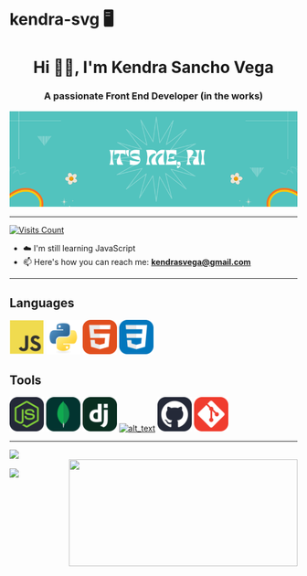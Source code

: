 # kendra-svg 🖥️
<h1 align="center">Hi 👋🏻, I'm Kendra Sancho Vega</h1>
<h3 align="center">A passionate Front End Developer (in the works)</h3>




<p align="center">
  <a href="https://www.youtube.com/watch?v=b1kbLwvqugk">
    <img src="./header3.PNG" alt="Header Image">
  </a>
</p>


----------------
[![Visits Count](https://badges.pufler.dev/visits/kendra-svg/kendra-svg)](https://badges.pufler.dev)


- ☁️ I'm still learning JavaScript
- 📫 Here's how you can reach me: **kendrasvega@gmail.com**

----------------


## Languages
[<img alt="alt_text" width="60px" src="https://raw.githubusercontent.com/devicons/devicon/master/icons/javascript/javascript-original.svg" />](https://developer.mozilla.org/en-US/docs/Web/JavaScript) [<img alt="alt_text" width="60px" src="https://raw.githubusercontent.com/devicons/devicon/master/icons/python/python-original.svg" />](https://www.python.org/) 
[<img alt="alt_text" width="60px" src="https://github.com/tandpfun/skill-icons/blob/main/icons/HTML.svg" />](https://www.w3.org/html/)
[<img alt="alt_text" width="60px" src="https://github.com/tandpfun/skill-icons/blob/main/icons/CSS.svg" />](https://www.w3schools.com/css/)



## Tools
[<img alt="alt_text" width="60px" src="https://github.com/tandpfun/skill-icons/blob/main/icons/NodeJS-Dark.svg" />](https://nodejs.org) 
[<img alt="alt_text" width="60px" src="https://github.com/tandpfun/skill-icons/blob/main/icons/MongoDB.svg" />](https://www.mongodb.com/) 
[<img alt="alt_text" width="60px" src="https://github.com/tandpfun/skill-icons/blob/main/icons/Django.svg" />](https://www.djangoproject.com/) 
[<img alt="alt_text" width="60px" src="https://www.vectorlogo.zone/logos/getpostman/getpostman-icon.svg" />](https://postman.com) 
[<img alt="alt_text" width="60px" src="https://github.com/tandpfun/skill-icons/blob/main/icons/Github-Dark.svg" />](https://github.com/kendra-svg) 
[<img alt="alt_text" width="60px" src="https://github.com/tandpfun/skill-icons/blob/main/icons/Git.svg" />](https://git-scm.com/) 

-----
<p><img align="left" src="https://github-readme-stats.vercel.app/api/top-langs?username=kendra-svg&show_icons=true&locale=en&layout=compact" width="400" /></p>

<p>&nbsp;<img align="right" src="https://github-readme-stats-kendra-svg.vercel.app/api?username=kendra-svg&show_icons=true&locale=en"  width="400" height="186.66" /></p>

<p><img align="center" src="https://github-readme-streak-stats.herokuapp.com/?user=kendra-svg&layout=compact" /></p>






